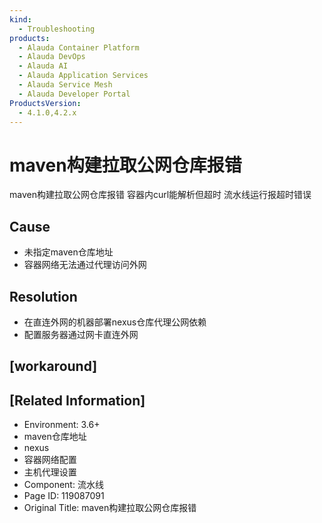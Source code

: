 ```yaml
---
kind:
  - Troubleshooting
products:
  - Alauda Container Platform
  - Alauda DevOps
  - Alauda AI
  - Alauda Application Services
  - Alauda Service Mesh
  - Alauda Developer Portal
ProductsVersion:
  - 4.1.0,4.2.x
---
```

<!-- A type of document that involves encountering a fault, diagnosing it, performing root cause analysis, and providing solutions. -->

# maven构建拉取公网仓库报错

maven构建拉取公网仓库报错 容器内curl能解析但超时 流水线运行报超时错误

## Cause
- 未指定maven仓库地址
- 容器网络无法通过代理访问外网

## Resolution
- 在直连外网的机器部署nexus仓库代理公网依赖
- 配置服务器通过网卡直连外网

## [workaround]

## [Related Information]
- Environment: 3.6+
- maven仓库地址
- nexus
- 容器网络配置
- 主机代理设置
- Component: 流水线
- Page ID: 119087091
- Original Title: maven构建拉取公网仓库报错
